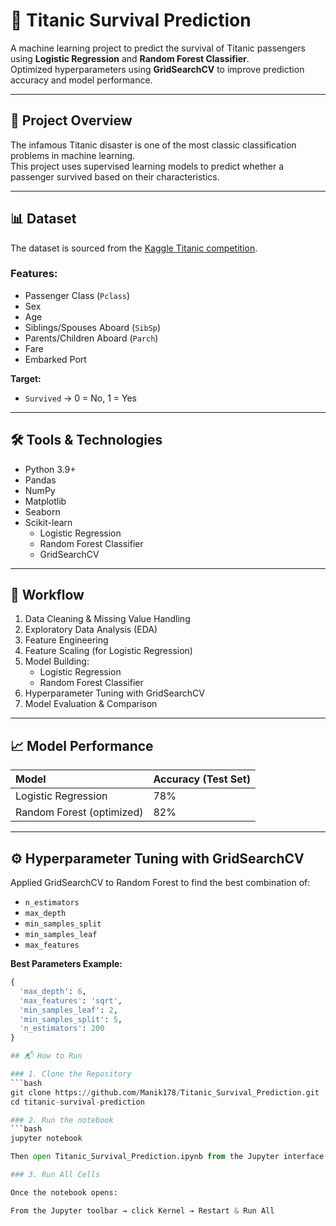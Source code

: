 # 🚢 Titanic Survival Prediction

A machine learning project to predict the survival of Titanic passengers using **Logistic Regression** and **Random Forest Classifier**.  
Optimized hyperparameters using **GridSearchCV** to improve prediction accuracy and model performance.

---

## 📌 Project Overview

The infamous Titanic disaster is one of the most classic classification problems in machine learning.  
This project uses supervised learning models to predict whether a passenger survived based on their characteristics.

---

## 📊 Dataset

The dataset is sourced from the [Kaggle Titanic competition](https://www.kaggle.com/c/titanic).

### Features:
- Passenger Class (`Pclass`)
- Sex
- Age
- Siblings/Spouses Aboard (`SibSp`)
- Parents/Children Aboard (`Parch`)
- Fare
- Embarked Port

**Target:**  
- `Survived` → 0 = No, 1 = Yes

---

## 🛠️ Tools & Technologies

- Python 3.9+
- Pandas
- NumPy
- Matplotlib
- Seaborn
- Scikit-learn
  - Logistic Regression
  - Random Forest Classifier
  - GridSearchCV

---

## 🚀 Workflow

1. Data Cleaning & Missing Value Handling
2. Exploratory Data Analysis (EDA)
3. Feature Engineering
4. Feature Scaling (for Logistic Regression)
5. Model Building:
   - Logistic Regression
   - Random Forest Classifier
6. Hyperparameter Tuning with GridSearchCV
7. Model Evaluation & Comparison

---

## 📈 Model Performance

| Model                     | Accuracy (Test Set) |
|:--------------------------|:------------------|
| Logistic Regression        | 78%                |
| Random Forest (optimized)  | 82%                |

---

## ⚙️ Hyperparameter Tuning with GridSearchCV

Applied GridSearchCV to Random Forest to find the best combination of:

- `n_estimators`
- `max_depth`
- `min_samples_split`
- `min_samples_leaf`
- `max_features`

**Best Parameters Example:**
```python
{
  'max_depth': 6,
  'max_features': 'sqrt',
  'min_samples_leaf': 2,
  'min_samples_split': 5,
  'n_estimators': 200
}

## 📬 How to Run

### 1️. Clone the Repository
```bash
git clone https://github.com/Manik178/Titanic_Survival_Prediction.git
cd titanic-survival-prediction

### 2. Run the notebook
```bash
jupyter notebook

Then open Titanic_Survival_Prediction.ipynb from the Jupyter interface.

### 3. Run All Cells

Once the notebook opens:

From the Jupyter toolbar → click Kernel → Restart & Run All



